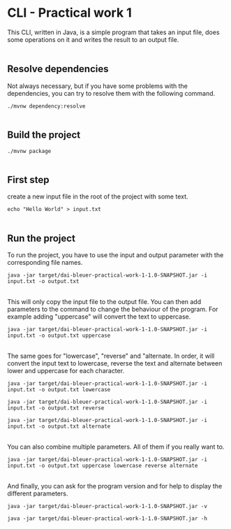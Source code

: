 # CLI - Practical work 1
This CLI, written in Java, is a simple program that takes an input file, does some operations on it and writes the result to an output file.
<br></br>

## Resolve dependencies
Not always necessary, but if you have some problems with the dependencies, you can try to resolve them with the following command.

``./mvnw dependency:resolve``
<br></br>

## Build the project
``./mvnw package``
<br></br>

## First step
create a new input file in the root of the project with some text.

``echo "Hello World" > input.txt``
<br></br>

## Run the project
To run the project, you have to use the input and output parameter with the corresponding file names.

``java -jar target/dai-bleuer-practical-work-1-1.0-SNAPSHOT.jar -i input.txt -o output.txt``
<br></br>

This will only copy the input file to the output file. You can then add parameters to the command to change the behaviour of the program.
For example adding "uppercase" will convert the text to uppercase.

``java -jar target/dai-bleuer-practical-work-1-1.0-SNAPSHOT.jar -i input.txt -o output.txt uppercase``
<br></br>

The same goes for "lowercase", "reverse" and "alternate. In order, it will convert the input text to lowercase, reverse the text and alternate between lower and uppercase for each character.

``java -jar target/dai-bleuer-practical-work-1-1.0-SNAPSHOT.jar -i input.txt -o output.txt lowercase``

``java -jar target/dai-bleuer-practical-work-1-1.0-SNAPSHOT.jar -i input.txt -o output.txt reverse``

``java -jar target/dai-bleuer-practical-work-1-1.0-SNAPSHOT.jar -i input.txt -o output.txt alternate``
<br></br>

You can also combine multiple parameters. All of them if you really want to.

``java -jar target/dai-bleuer-practical-work-1-1.0-SNAPSHOT.jar -i input.txt -o output.txt uppercase lowercase reverse alternate``
<br></br>

And finally, you can ask for the program version and for help to display the different parameters.

``java -jar target/dai-bleuer-practical-work-1-1.0-SNAPSHOT.jar -v``

``java -jar target/dai-bleuer-practical-work-1-1.0-SNAPSHOT.jar -h``
